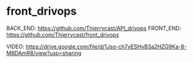 # front_drivops

BACK_END: https://github.com/Thierrycast/API_drivops
FRONT_END: https://github.com/Thierrycast/front_drivops

VIDEO:
https://drive.google.com/file/d/1Jso-ch7vESHvB3a2HZG9Ka-8-M8DAmR8/view?usp=sharing
